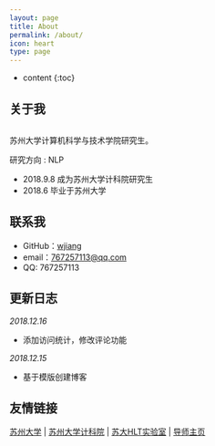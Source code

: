 ```yaml
---
layout: page
title: About
permalink: /about/
icon: heart
type: page
---
```


* content
{:toc}

## 关于我

<iframe src="https://githubbadge.appspot.com/gaohaoyang?s=1" style="border: 0;height: 0px;width: 200px;overflow: hidden;" frameBorder="0"></iframe>

苏州大学计算机科学与技术学院研究生。

研究方向 : NLP

* 2018.9.8 成为苏州大学计科院研究生
* 2018.6 毕业于苏州大学

## 联系我

* GitHub：[wjiang](https://github.com/HMJW)
* email：767257113@qq.com
* QQ: 767257113

## 更新日志

*2018.12.16*

* 添加访问统计，修改评论功能

*2018.12.15*

* 基于模版创建博客

## 友情链接

[苏州大学](http://www.suda.edu.cn) \| [苏州大学计科院](http://scst.suda.edu.cn) \| [苏大HLT实验室](http://hlt.suda.edu.cn/index.php/首页) \| [导师主页](http://hlt.suda.edu.cn/~zhli/)

